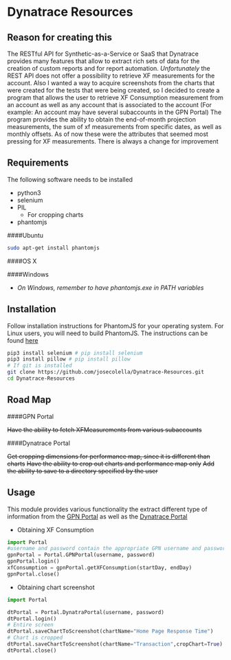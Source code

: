 Dynatrace Resources
===================

Reason for creating this
------------------------

The RESTful API for Synthetic-as-a-Service or SaaS that Dynatrace provides many features that allow
to extract rich sets of data for the creation of custom reports and for report automation. *Unfortunately*
the REST API does not offer a possibility to retrieve XF measurements for the account.
Also I wanted a way to acquire screenshots from the charts that were created for the tests that were being created,
so I decided to create a program that allows the user to retrieve XF Consumption measurement from an account as well
as any account that is associated to the account (For example: An account may have several subaccounts in the GPN Portal)
The program provides the ability to obtain the end-of-month projection measurements, the sum of xf measurements from specific
dates, as well as monthly offsets. As of now these were the attributes that seemed most pressing for XF measurements. There
is always a change for improvement

Requirements
------------

The following software needs to be installed
- python3
- selenium
- PIL
  * For cropping charts
- phantomjs

####Ubuntu

```sh
sudo apt-get install phantomjs
```

####OS X


####Windows

  * *On Windows, remember to have phantomjs.exe in PATH variables*

Installation
------------

Follow installation instructions for PhantomJS for your operating system. For Linux
users, you will need to build PhantomJS. The instructions can be found [here](http://phantomjs.org/download.html)


```sh
pip3 install selenium # pip install selenium
pip3 install pillow # pip install pillow 
# If git is installed
git clone https://github.com/josecolella/Dynatrace-Resources.git
cd Dynatrace-Resources
```

Road Map
--------

####GPN Portal

~~Have the ability to fetch XFMeasurements from various subaccounts~~

####Dynatrace Portal

~~Get cropping dimensions for performance map, since it is different than charts~~
~~Have the ability to crop out charts and performance map only~~
~~Add the ability to save to a directory specified by the user~~

Usage
-----

This module provides various functionality the extract different type of information from the [GPN Portal](https://www.gomeznetworks.com/?g=1) as well
as the [Dynatrace Portal](www.gomezapm.com)

* Obtaining XF Consumption

```python
import Portal
#username and password contain the appropriate GPN username and password
gpnPortal = Portal.GPNPortal(username, password)
gpnPortal.login()
xfConsumption = gpnPortal.getXFConsumption(startDay, endDay)
gpnPortal.close()
```

* Obtaining chart screenshot

```python
import Portal

dtPortal = Portal.DynatraPortal(username, password)
dtPortal.login()
# Entire screen
dtPortal.saveChartToScreenshot(chartName="Home Page Response Time")
# Chart is cropped
dtPortal.saveChartToScreenshot(chartName="Transaction",cropChart=True)
dtPortal.close()

```







